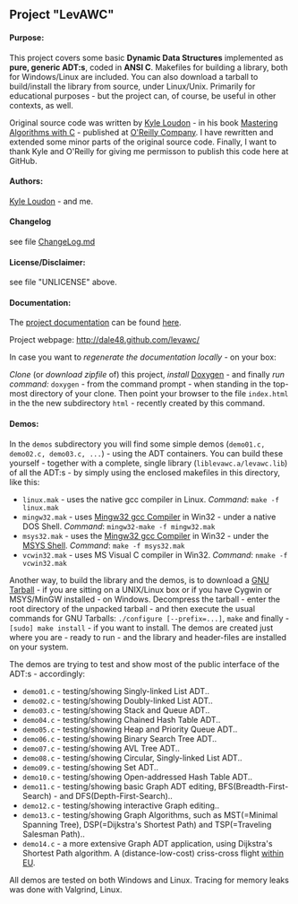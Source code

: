 <h2>Project "LevAWC"</h2>
<h4>Purpose:</h4> This project covers some basic <b>Dynamic Data Structures</b> implemented as <b> pure, generic ADT:s</b>, coded in <b>ANSI C</b>. Makefiles for building a library, both for Windows/Linux are included. You can also download a tarball to build/install the library from source, under Linux/Unix. Primarily for educational purposes - but the project can, of course, be useful in other contexts, as well.

Original source code was written by <a href="http://www.kyleloudon.com/" target="_blank">Kyle Loudon</a> - in his book <a href="http://shop.oreilly.com/product/9781565924536.do" target="_blank">Mastering Algorithms with C</a> - published at <a href="http://www.oreilly.com" target="_blank">O'Reilly Company</a>. I have rewritten and extended some minor parts of the original source code. Finally, I want to thank Kyle and O'Reilly for giving me permisson to publish this code here at GitHub.

<h4>Authors:</h4><a href="http://www.kyleloudon.com/" target="_blank">Kyle Loudon</a> - and me.
<h4>Changelog</h4>see file <a href="http://dale48.github.io/levawc/documentation/md__change_log.html">ChangeLog.md</a>
<h4>License/Disclaimer:</h4> see file "UNLICENSE" above.

<h4>Documentation:</h4> 
<p>The <a href="http://dale48.github.com/levawc/documentation/index.html" target="_blank"> project documentation</a> can be found <a href="http://dale48.github.com/levawc/documentation/index.html" target="_blank">here</a>.</p>
<p>Project webpage: <a href="http://dale48.github.com/levawc/" target="_blank">http://dale48.github.com/levawc/</a></p>
<!--
-->
<p>In case you want to <i>regenerate the documentation locally</i> - on your box:</p>
<i>Clone</i> (or <i>download zipfile</i> of) this project, <i>install</i> <a href="http://www.stack.nl/~dimitri/doxygen/" target="_blank">Doxygen</a> - and finally <i>run command:</i> <code>doxygen</code> - from the command prompt - when standing in the top-most directory of your clone. Then point your browser to the file <code>index.html</code> in the the new subdirectory  <code>html</code> - recently created by this command.

<h4>Demos:</h4> In the <code>demos</code> subdirectory you will find some simple demos (<code>demo01.c, demo02.c, demo03.c, ...</code>) - using the ADT containers. You can build these yourself - together with a complete, single library (<code>liblevawc.a/levawc.lib</code>) of all the ADT:s - by simply using the enclosed makefiles in this directory, like this:
<ul>
  <li><code>linux.mak</code> - uses the native gcc compiler in Linux. <i>Command</i>: <code>make -f linux.mak</code></li>
  <li><code>mingw32.mak</code> - uses <a href="http://www.mingw.org/" target="_blank">Mingw32 gcc Compiler</a> in Win32 - under a native DOS Shell. <i>Command</i>: <code>mingw32-make -f mingw32.mak</code></li>
  <li><code>msys32.mak</code> - uses the <a href="http://www.mingw.org/" target="_blank">Mingw32 gcc Compiler</a> in Win32 - under the <a href="http://www.mingw.org/wiki/MSYS" target="_blank">MSYS Shell</a>. <i>Command</i>: <code>make -f msys32.mak</code></li>
  <li><code>vcwin32.mak</code> - uses MS Visual C compiler in Win32. <i>Command</i>: <code>nmake -f vcwin32.mak</code></li>
</ul>
<p>Another way, to build the library and the demos, is to download a <a href="http://dale48.github.com/levawc/gnu_tarballs/levawc-0.40.tar.gz">GNU Tarball</a> - if you are sitting on a UNIX/Linux box or if you have Cygwin or MSYS/MinGW installed - on Windows. Decompress the tarball - enter the root directory of the unpacked tarball - and then execute the usual commands for GNU Tarballs: <code>./configure [--prefix=...]</code>, <code>make</code> and finally - <code>[sudo] make install</code> - if you want to install. The demos are created just where you are - ready to run - and the library and header-files are installed on your system.</p>
<p>The demos are trying to test and show most of the public interface of the ADT:s - accordingly:</p>
<ul>
 <li><code>demo01.c</code> - testing/showing Singly-linked List ADT..</li>
  <li><code>demo02.c</code> - testing/showing Doubly-linked List ADT..</li>
  <li><code>demo03.c</code> - testing/showing Stack and Queue ADT..</li>
  <li><code>demo04.c</code> - testing/showing Chained Hash Table ADT..</li>
  <li><code>demo05.c</code> - testing/showing Heap and Priority Queue ADT..</li>
  <li><code>demo06.c</code> - testing/showing Binary Search Tree ADT..</li>
  <li><code>demo07.c</code> - testing/showing AVL Tree ADT..</li>
  <li><code>demo08.c</code> - testing/showing Circular, Singly-linked List ADT..</li>
  <li><code>demo09.c</code> - testing/showing Set ADT..</li>
  <li><code>demo10.c</code> - testing/showing Open-addressed Hash Table ADT..</li>
  <li> <code>demo11.c</code> - testing/showing basic Graph ADT editing, BFS(Breadth-First-Search) - and DFS(Depth-First-Search)..</li>
  <li> <code>demo12.c</code> - testing/showing interactive Graph editing..</li>
  <li> <code>demo13.c</code> - testing/showing Graph Algorithms, such as MST(=Minimal Spanning Tree), DSP(=Dijkstra's Shortest Path) and TSP(=Traveling Salesman Path)..</li>
  <li> <code>demo14.c</code> - a more extensive Graph ADT application, using Dijkstra's Shortest Path algorithm. A (distance-low-cost) criss-cross flight <a href="http://dale48.github.io/levawc/documentation/eu.pdf" target="_blank">within EU</a>.</li>
</ul>
<p>All demos are tested on both Windows and Linux. Tracing for memory leaks was done with Valgrind, Linux.</p>
<!--
<ul>
  <li></li>
</ul>
-->
